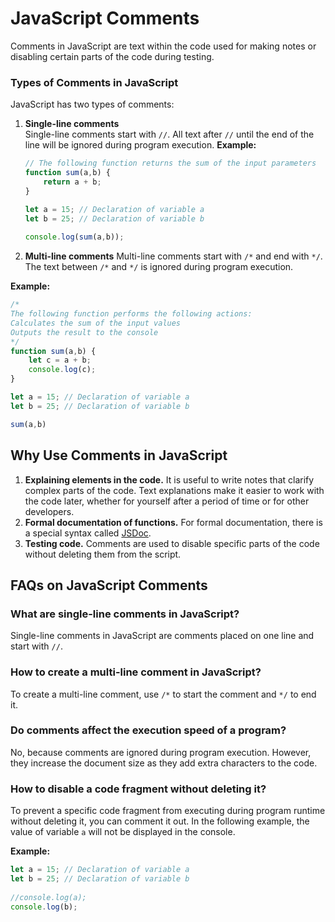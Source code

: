 ﻿# JavaScript Comments  

Comments in JavaScript are text within the code used for making notes or disabling certain parts of the code during testing.  

### Types of Comments in JavaScript  

JavaScript has two types of comments:  

1. **Single-line comments**  
Single-line comments start with `//`. All text after `//` until the end of the line will be ignored during program execution.
**Example:**
   ```javascript
   // The following function returns the sum of the input parameters
   function sum(a,b) {
	   return a + b;
   }
   
   let a = 15; // Declaration of variable a
   let b = 25; // Declaration of variable b
	
   console.log(sum(a,b));   
   ```


2. **Multi-line comments**
Multi-line comments start with `/*` and end with `*/`. The text between `/*` and `*/` is ignored during program execution.  

**Example:**
   ```javascript
   /* 
   The following function performs the following actions:
   Calculates the sum of the input values
   Outputs the result to the console
   */   
   function sum(a,b) {
	   let c = a + b;
	   console.log(c); 
   }
   
   let a = 15; // Declaration of variable a
   let b = 25; // Declaration of variable b
   
   sum(a,b) 
   ```

## Why Use Comments in JavaScript

1. **Explaining elements in the code.** It is useful to write notes that clarify complex parts of the code. Text explanations make it easier to work with the code later, whether for yourself after a period of time or for other developers.
2. **Formal documentation of functions.** For formal documentation, there is a special syntax called [JSDoc](https://jsdoc.app/).  
3. **Testing code.** Comments are used to disable specific parts of the code without deleting them from the script.

## FAQs on JavaScript Comments

### What are single-line comments in JavaScript?  

Single-line comments in JavaScript are comments placed on one line and start with `//`.

### How to create a multi-line comment in JavaScript?

To create a multi-line comment, use `/*` to start the comment and `*/` to end it.

### Do comments affect the execution speed of a program?

No, because comments are ignored during program execution. However, they increase the document size as they add extra characters to the code.

### How to disable a code fragment without deleting it?

To prevent a specific code fragment from executing during program runtime without deleting it, you can comment it out. In the following example, the value of variable `a` will not be displayed in the console.

**Example:**
```javascript
let a = 15; // Declaration of variable a
let b = 25; // Declaration of variable b
   
//console.log(a);
console.log(b);
```

